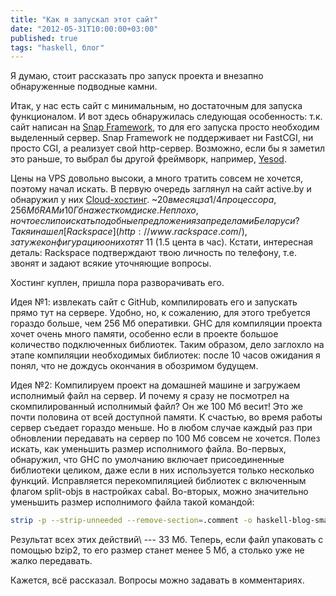 ```yaml
---
title: "Как я запускал этот сайт"
date: "2012-05-31T10:00:00+03:00"
published: true
tags: "haskell, блог"
---
```


Я думаю, стоит рассказать про запуск проекта и внезапно обнаруженные подводные камни.

Итак, у нас есть сайт с минимальным, но достаточным для запуска функционалом.
И вот здесь обнаружилась следующая особенность: т.к. сайт написан на [Snap Framework](http://snapframework.com/), 
то для его запуска просто необходим выделенный сервер. Snap Framework не поддерживает ни FastCGI, ни просто CGI, а
реализует свой http-сервер. Возможно, если бы я заметил это раньше, то выбрал бы другой фреймворк, например,
[Yesod](http://www.yesodweb.com/).

Цены на VPS довольно высоки, а много тратить совсем не хочется, поэтому начал искать. В первую очередь заглянул на сайт
active.by и обнаружил у них [Cloud-хостинг](http://www.active.by/ru-by/services/cloudserver/). ~$20 в месяц за 1/4
процессора, 256 Mб RAM и 10 Гб на жестком диске. Неплохо, но что если поискать подобные предложения за пределами
Беларуси? Так я и нашел [Rackspace](http://www.rackspace.com/), за ту же конфигурацию они хотят ~$11 (1.5 цента в час).
Кстати, интересная деталь: Rackspace подтверждают твою личность по телефону, т.е. звонят и задают всякие уточняющие
вопросы.

Хостинг куплен, пришла пора разворачивать его.

Идея №1: извлекать сайт с GitHub, компилировать его и запускать прямо тут на сервере. Удобно, но, к сожалению, для
этого требуется гораздо больше, чем 256 Мб оперативки. GHC для компиляции проекта хочет очень много памяти, особенно
если в проекте большое количество подключенных библиотек. Таким образом, дело заглохло на этапе компиляции необходимых
библиотек: после 10 часов ожидания я понял, что не дождусь окончания в обозримом будущем.

Идея №2: Компилируем проект на домашней машине и загружаем исполнимый файл на сервер. И почему я сразу не посмотрел на
скомпилированный исполнимый файл? Он же 100 Мб весит! Это же почти половина от всей доступной памяти. К счастью, во
время работы сервер съедает гораздо меньше. Но в любом случае каждый раз при обновлении передавать на сервер по 100 Мб
совсем не хочется. Полез искать, как уменьшить размер исполнимого файла. Во-первых, обнаружил, что GHC по умолчанию
включает присоединенные библиотеки целиком, даже если в них используется только несколько функций. Исправляется
перекомпиляцией библиотек с включенным флагом split-objs в настройках cabal. Во-вторых, можно значительно уменьшить
размер исполнимого файла такой командой:

~~~~~~Bash
strip -p --strip-unneeded --remove-section=.comment -o haskell-blog-small haskell-blog
~~~~~~

Результат всех этих действий\ --- 33 Mб. Теперь, если файл упаковать с помощью bzip2, то его размер станет менее 5 Мб,
а столько уже не жалко передавать.

Кажется, всё рассказал. Вопросы можно задавать в комментариях.
